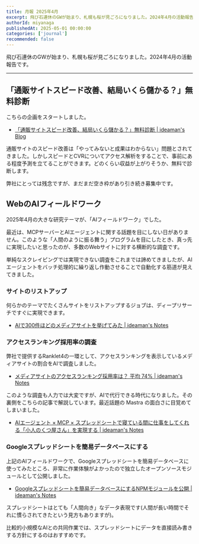 ```yaml
---
title: 月報 2025年4月
excerpt: 飛び石連休のGWが始まり、札幌も桜が見ごろになりました。2024年4月の活動報告です。
authorId: miyanaga
publishedAt: 2025-05-01 00:00:00
categories: ['journal']
recommended: false
---
```


飛び石連休のGWが始まり、札幌も桜が見ごろになりました。2024年4月の活動報告です。

---

## 「通販サイトスピード改善、結局いくら儲かる？」無料診断

こちらの企画をスタートしました。

- [「通販サイトスピード改善、結局いくら儲かる？」無料診断 | ideaman's Blog](https://blog.ideamans.com/2025/04/sitespeed-potenrial-free-session.html)

通販サイトのスピード改善は「やってみないと成果はわからない」問題とされてきました。しかしスピードとCVRについてアクセス解析をすることで、事前にある程度予測を立てることができます。どのくらい収益が上がりそうか、無料で診断します。

弊社にとっては残念ですが、まだまだ空き枠があり引き続き募集中です。

## WebのAIフィールドワーク

2025年4月の大きな研究テーマが、「AIフィールドワーク」でした。

最近は、MCPサーバーとAIエージェントに関する話題を目にしない日がありません。このような「人間のように振る舞う」プログラムを目にしたとき、真っ先に実現したいと思ったのが、多数のWebサイトに対する横断的な調査です。

単純なスクレイピングでは実現できない調査をこれまでは諦めてきましたが、AIエージェントをバッチ処理的に繰り返し作動させることで自動化する筋道が見えてきました。

### サイトのリストアップ

何らかのテーマでたくさんサイトをリストアップするジョブは、ディープリサーチですぐに実現できます。

- [AIで300件ほどのメディアサイトを挙げてみた | ideaman's Notes](https://notes.ideamans.com/posts/2025/media-sites.html)

### アクセスランキング採用率の調査

弊社で提供するRanklet4の一環として、アクセスランキングを表示しているメディアサイトの割合をAIで調査しました。

- [メディアサイトのアクセスランキング採用率は？ 平均 74% | ideaman's Notes](https://notes.ideamans.com/posts/2025/access-ranking-adoption.html)

このような調査も人力では大変ですが、AIで代行できる時代になりました。その裏側をこちらの記事で解説しています。最近話題の Mastra の面白さに目覚めてしまいました。

- [AIエージェント × MCP × スプレッドシートで寝ている間に仕事をしてくれる「小人のくつ屋さん」を実現する | ideaman's Notes](https://notes.ideamans.com/posts/2025/agent-mcp-batch.html)

### Googleスプレッドシートを簡易データベースにする

上記のAIフィールドワークで、Googleスプレッドシートを簡易データベースに使ってみたところ、非常に作業体験がよかったので独立したオープンソースモジュールとして公開しました。

- [Googleスプレッドシートを簡易データベースにするNPMモジュールを公開 | ideaman's Notes](https://notes.ideamans.com/posts/2025/google-spreadsheet-tables.html)

スプレッドシートはとても「人間向き」なデータ表現です(人間が長い時間でそれに慣らされてきたという見方もありますが)。

比較的小規模なAIとの共同作業では、スプレッドシートにデータを直接読み書きする方針にするのはおすすめです。
